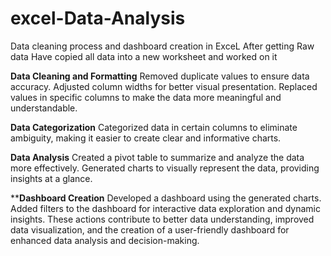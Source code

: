 # excel-Data-Analysis
Data cleaning process and dashboard creation in ExceL
After getting Raw data 
Have copied all data into a new worksheet and worked on it

**Data Cleaning and Formatting**
Removed duplicate values to ensure data accuracy.
Adjusted column widths for better visual presentation.
Replaced values in specific columns to make the data more meaningful and understandable.

**Data Categorization**
Categorized data in certain columns to eliminate ambiguity, making it easier to create clear and informative charts.

**Data Analysis**
Created a pivot table to summarize and analyze the data more effectively.
Generated charts to visually represent the data, providing insights at a glance.

****Dashboard Creation**
Developed a dashboard using the generated charts.
Added filters to the dashboard for interactive data exploration and dynamic insights.
These actions contribute to better data understanding, improved data visualization, and the creation of a user-friendly dashboard for enhanced data analysis and decision-making.






